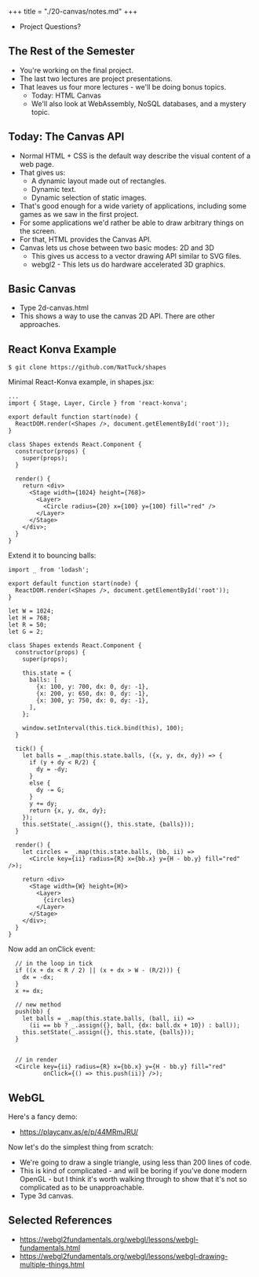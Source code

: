 +++
title = "./20-canvas/notes.md"
+++

 - Project Questions?
 
## The Rest of the Semester

 - You're working on the final project.
 - The last two lectures are project presentations.
 - That leaves us four more lectures - we'll be doing bonus topics.
   - Today: HTML Canvas
   - We'll also look at WebAssembly, NoSQL databases, and a mystery topic.

## Today: The Canvas API

 - Normal HTML + CSS is the default way describe the visual content of a web page.
 - That gives us:
   - A dynamic layout made out of rectangles.
   - Dynamic text.
   - Dynamic selection of static images.
 - That's good enough for a wide variety of applications, including some games
   as we saw in the first project.
 - For some applications we'd rather be able to draw arbitrary things on the
   screen.
 - For that, HTML provides the Canvas API.
 - Canvas lets us chose between two basic modes: 2D and 3D
   - This gives us access to a vector drawing API similar to SVG files.
   - webgl2 - This lets us do hardware accelerated 3D graphics.
   
## Basic Canvas

 - Type 2d-canvas.html
 - This shows a way to use the canvas 2D API. There are other approaches.

## React Konva Example

```
$ git clone https://github.com/NatTuck/shapes
```

Minimal React-Konva example, in shapes.jsx:


```
...
import { Stage, Layer, Circle } from 'react-konva';

export default function start(node) {
  ReactDOM.render(<Shapes />, document.getElementById('root'));
}

class Shapes extends React.Component {
  constructor(props) {
    super(props);
  }

  render() {
    return <div>
      <Stage width={1024} height={768}>
        <Layer>
          <Circle radius={20} x={100} y={100} fill="red" />
        </Layer>
      </Stage>
    </div>;
  }
}
```

Extend it to bouncing balls:

```
import _ from 'lodash';

export default function start(node) {
  ReactDOM.render(<Shapes />, document.getElementById('root'));
}

let W = 1024;
let H = 768;
let R = 50;
let G = 2;

class Shapes extends React.Component {
  constructor(props) {
    super(props);

    this.state = {
      balls: [
        {x: 100, y: 700, dx: 0, dy: -1},
        {x: 200, y: 650, dx: 0, dy: -1},
        {x: 300, y: 750, dx: 0, dy: -1},
      ],
    };

    window.setInterval(this.tick.bind(this), 100);
  }

  tick() {
    let balls = _.map(this.state.balls, ({x, y, dx, dy}) => {
      if (y + dy < R/2) {
        dy = -dy;
      }
      else {
        dy -= G;
      }
      y += dy;
      return {x, y, dx, dy};
    });
    this.setState(_.assign({}, this.state, {balls}));
  }

  render() {
    let circles = _.map(this.state.balls, (bb, ii) =>
      <Circle key={ii} radius={R} x={bb.x} y={H - bb.y} fill="red" />);

    return <div>
      <Stage width={W} height={H}>
        <Layer>
          {circles}
        </Layer>
      </Stage>
    </div>;
  }
}
```

Now add an onClick event:

```
  // in the loop in tick
  if ((x + dx < R / 2) || (x + dx > W - (R/2))) {
    dx = -dx;
  }
  x += dx;
   
  // new method
  push(bb) {
    let balls = _.map(this.state.balls, (ball, ii) =>
      (ii == bb ? _.assign({}, ball, {dx: ball.dx + 10}) : ball));
    this.setState(_.assign({}, this.state, {balls}));
  }


  // in render
  <Circle key={ii} radius={R} x={bb.x} y={H - bb.y} fill="red"
          onClick={() => this.push(ii)} />);
```

## WebGL

Here's a fancy demo:

 - https://playcanv.as/e/p/44MRmJRU/

Now let's do the simplest thing from scratch:

 - We're going to draw a single triangle, using less than 200 lines of code.
 - This is kind of complicated - and will be boring if you've done modern
   OpenGL - but I think it's worth walking through to show that it's not so
   complicated as to be unapproachable. 
 - Type 3d canvas.

## Selected References

 - https://webgl2fundamentals.org/webgl/lessons/webgl-fundamentals.html
 - https://webgl2fundamentals.org/webgl/lessons/webgl-drawing-multiple-things.html

